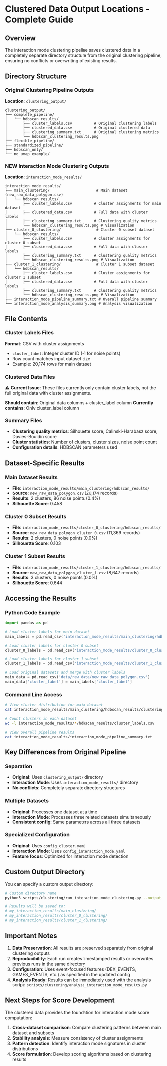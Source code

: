 # Clustered Data Output Locations - Complete Guide

## Overview

The interaction mode clustering pipeline saves clustered data in a completely separate directory structure from the original clustering pipeline, ensuring no conflicts or overwriting of existing results.

## Directory Structure

### Original Clustering Pipeline Outputs
**Location**: `clustering_output/`
```
clustering_output/
├── complete_pipeline/
│   └── hdbscan_results/
│       ├── cluster_labels.csv          # Original clustering labels
│       ├── clustered_data.csv          # Original clustered data
│       ├── clustering_summary.txt      # Original clustering metrics
│       └── hdbscan_clustering_results.png
├── flexible_pipeline/
├── standardized_pipeline/
├── hdbscan_only/
└── no_umap_example/
```

### NEW Interaction Mode Clustering Outputs
**Location**: `interaction_mode_results/`
```
interaction_mode_results/
├── main_clustering/                     # Main dataset (new_raw_data_polygon.csv)
│   └── hdbscan_results/
│       ├── cluster_labels.csv          # Cluster assignments for main dataset
│       ├── clustered_data.csv          # Full data with cluster labels
│       ├── clustering_summary.txt      # Clustering quality metrics
│       └── hdbscan_clustering_results.png # Visualization
├── cluster_0_clustering/                # Cluster 0 subset dataset
│   └── hdbscan_results/
│       ├── cluster_labels.csv          # Cluster assignments for cluster 0 subset
│       ├── clustered_data.csv          # Full data with cluster labels
│       ├── clustering_summary.txt      # Clustering quality metrics
│       └── hdbscan_clustering_results.png # Visualization
├── cluster_1_clustering/                # Cluster 1 subset dataset
│   └── hdbscan_results/
│       ├── cluster_labels.csv          # Cluster assignments for cluster 1 subset
│       ├── clustered_data.csv          # Full data with cluster labels
│       ├── clustering_summary.txt      # Clustering quality metrics
│       └── hdbscan_clustering_results.png # Visualization
├── interaction_mode_pipeline_summary.txt # Overall pipeline summary
└── interaction_mode_analysis_summary.png # Analysis visualization
```

## File Contents

### Cluster Labels Files
**Format**: CSV with cluster assignments
- `cluster_label`: Integer cluster ID (-1 for noise points)
- Row count matches input dataset size
- Example: 20,174 rows for main dataset

### Clustered Data Files  
⚠️ **Current Issue**: These files currently only contain cluster labels, not the full original data with cluster assignments.

**Should contain**: Original data columns + cluster_label column
**Currently contains**: Only cluster_label column

### Summary Files
- **Clustering quality metrics**: Silhouette score, Calinski-Harabasz score, Davies-Bouldin score
- **Cluster statistics**: Number of clusters, cluster sizes, noise point count
- **Configuration details**: HDBSCAN parameters used

## Dataset-Specific Results

### Main Dataset Results
- **File**: `interaction_mode_results/main_clustering/hdbscan_results/`
- **Source**: `new_raw_data_polygon.csv` (20,174 records)
- **Results**: 2 clusters, 86 noise points (0.4%)
- **Silhouette Score**: 0.458

### Cluster 0 Subset Results
- **File**: `interaction_mode_results/cluster_0_clustering/hdbscan_results/`
- **Source**: `new_raw_data_polygon_cluster_0.csv` (11,369 records)
- **Results**: 2 clusters, 0 noise points (0.0%)
- **Silhouette Score**: 0.103

### Cluster 1 Subset Results
- **File**: `interaction_mode_results/cluster_1_clustering/hdbscan_results/`
- **Source**: `new_raw_data_polygon_cluster_1.csv` (8,647 records)
- **Results**: 3 clusters, 0 noise points (0.0%)
- **Silhouette Score**: 0.644

## Accessing the Results

### Python Code Example
```python
import pandas as pd

# Load cluster labels for main dataset
main_labels = pd.read_csv('interaction_mode_results/main_clustering/hdbscan_results/cluster_labels.csv')

# Load cluster labels for cluster 0 subset
cluster_0_labels = pd.read_csv('interaction_mode_results/cluster_0_clustering/hdbscan_results/cluster_labels.csv')

# Load cluster labels for cluster 1 subset
cluster_1_labels = pd.read_csv('interaction_mode_results/cluster_1_clustering/hdbscan_results/cluster_labels.csv')

# Load original datasets and merge with cluster labels
main_data = pd.read_csv('data/raw_data/new_raw_data_polygon.csv')
main_data['cluster_label'] = main_labels['cluster_label']
```

### Command Line Access
```bash
# View cluster distribution for main dataset
cat interaction_mode_results/main_clustering/hdbscan_results/clustering_summary.txt

# Count clusters in each dataset
wc -l interaction_mode_results/*/hdbscan_results/cluster_labels.csv

# View overall pipeline results
cat interaction_mode_results/interaction_mode_pipeline_summary.txt
```

## Key Differences from Original Pipeline

### Separation
- **Original**: Uses `clustering_output/` directory
- **Interaction Mode**: Uses `interaction_mode_results/` directory
- **No conflicts**: Completely separate directory structures

### Multiple Datasets
- **Original**: Processes one dataset at a time
- **Interaction Mode**: Processes three related datasets simultaneously
- **Consistent config**: Same parameters across all three datasets

### Specialized Configuration
- **Original**: Uses `config_cluster.yaml`
- **Interaction Mode**: Uses `config_interaction_mode.yaml`
- **Feature focus**: Optimized for interaction mode detection

## Custom Output Directory

You can specify a custom output directory:

```bash
# Custom directory name
python3 scripts/clustering/run_interaction_mode_clustering.py --output-dir my_interaction_results

# Results will be saved to:
# my_interaction_results/main_clustering/
# my_interaction_results/cluster_0_clustering/
# my_interaction_results/cluster_1_clustering/
```

## Important Notes

1. **Data Preservation**: All results are preserved separately from original clustering outputs
2. **Reproducibility**: Each run creates timestamped results or overwrites previous runs in the same directory
3. **Configuration**: Uses event-focused features (DEX_EVENTS, GAMES_EVENTS, etc.) as specified in the updated config
4. **Analysis Ready**: Results can be immediately used with the analysis script: `scripts/clustering/analyze_interaction_mode_results.py`

## Next Steps for Score Development

The clustered data provides the foundation for interaction mode score computation:
1. **Cross-dataset comparison**: Compare clustering patterns between main dataset and subsets
2. **Stability analysis**: Measure consistency of cluster assignments
3. **Pattern detection**: Identify interaction mode signatures in cluster distributions
4. **Score formulation**: Develop scoring algorithms based on clustering results
